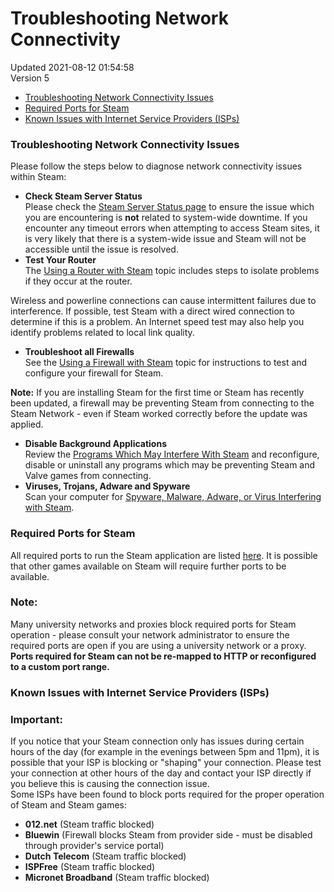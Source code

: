 # Troubleshooting Network Connectivity
Updated 2021-08-12 01:54:58  
Version 5  

* [Troubleshooting Network Connectivity Issues](#trouble)
* [Required Ports for Steam](#ports)
* [Known Issues with Internet Service Providers (ISPs)](#isp)

  
  
### Troubleshooting Network Connectivity Issues
Please follow the steps below to diagnose network connectivity issues within Steam:  
  

* **Check Steam Server Status**  
Please check the [Steam Server Status page](https://store.steampowered.com/stats/) to ensure the issue which you are encountering is **not** related to system-wide downtime. If you encounter any timeout errors when attempting to access Steam sites, it is very likely that there is a system-wide issue and Steam will not be accessible until the issue is resolved.
* **Test Your Router**  
The [Using a Router with Steam](https://help.steampowered.com/en/faqs/view/46D2-B5B1-F0B9-B867) topic includes steps to isolate problems if they occur at the router.  
  
Wireless and powerline connections can cause intermittent failures due to interference. If possible, test Steam with a direct wired connection to determine if this is a problem. An Internet speed test may also help you identify problems related to local link quality.
* **Troubleshoot all Firewalls**  
See the [Using a Firewall with Steam](https://help.steampowered.com/en/faqs/view/66C8-4FF1-8470-B666) topic for instructions to test and configure your firewall for Steam.  
  
**Note:** If you are installing Steam for the first time or Steam has recently been updated, a firewall may be preventing Steam from connecting to the Steam Network - even if Steam worked correctly before the update was applied.
* **Disable Background Applications**  
Review the [Programs Which May Interfere With Steam](https://help.steampowered.com/en/faqs/view/1F39-DCB4-FF28-5748) and reconfigure, disable or uninstall any programs which may be preventing Steam and Valve games from connecting.
* **Viruses, Trojans, Adware and Spyware**  
Scan your computer for [Spyware, Malware, Adware, or Virus Interfering with Steam](https://help.steampowered.com/en/faqs/view/70D4-67C8-784D-692A).

  
  
  
### Required Ports for Steam
All required ports to run the Steam application are listed [here](https://help.steampowered.com/en/faqs/view/2EA8-4D75-DA21-31EB).  It is possible that other games available on Steam will require further ports to be available.  
  
  ### Note:
Many university networks and proxies block required ports for Steam operation - please consult your network administrator to ensure the required ports are open if you are using a university network or a proxy. **Ports required for Steam can not be re-mapped to HTTP or reconfigured to a custom port range.**  
  
  
### Known Issues with Internet Service Providers (ISPs)
  ### Important:
If you notice that your Steam connection only has issues during certain hours of the day (for example in the evenings between 5pm and 11pm), it is possible that your ISP is blocking or "shaping" your connection.  Please test your connection at other hours of the day and contact your ISP directly if you believe this is causing the connection issue.  
Some ISPs have been found to block ports required for the proper operation of Steam and Steam games:  

* **012.net** (Steam traffic blocked)
* **Bluewin** (Firewall blocks Steam from provider side - must be disabled through provider's service portal)
* **Dutch Telecom** (Steam traffic blocked)
* **ISPFree** (Steam traffic blocked)
* **Micronet Broadband** (Steam traffic blocked)